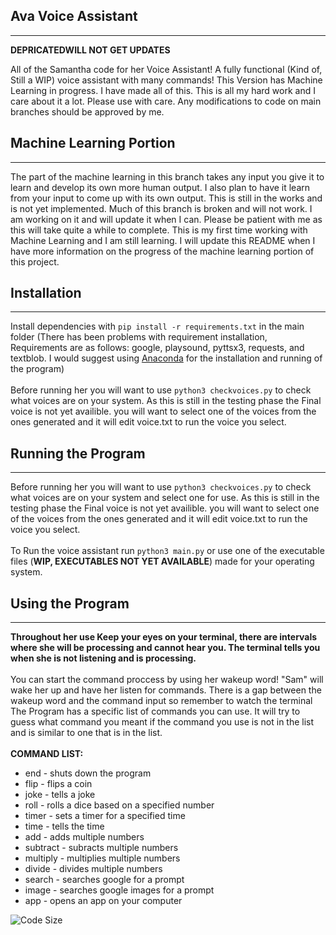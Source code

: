 ## Ava Voice Assistant
***

**DEPRICATEDWILL NOT GET UPDATES**

All of the Samantha code for her Voice Assistant! A fully functional (Kind of, Still a WIP) voice assistant with many commands! This Version has Machine Learning in progress. I have made all of this. This is all my hard work and I care about it a lot. Please use with care. Any modifications to code on main branches should be approved by me. 

## Machine Learning Portion
***
The part of the machine learning in this branch takes any input you give it to learn and develop its own more human output. I also plan to have it learn from your input to come up with its own output. This is still in the works and is not yet implemented. Much of this branch is broken and will not work. I am working on it and will update it when I can. Please be patient with me as this will take quite a while to complete. This is my first time working with Machine Learning and I am still learning. I will update this README when I have more information on the progress of the machine learning portion of this project.

## Installation
***
Install dependencies with ```pip install -r requirements.txt``` in the main folder (There has been problems with requirement installation, Requirements are as follows: google, playsound, pyttsx3, requests, and textblob. I would suggest using [Anaconda](https://www.anaconda.com/products/distribution "Anaconda Home") for the installation and running of the program)
<br /><br />
Before running her you will want to use ```python3 checkvoices.py``` to check what voices are on your system. As this is still in the testing phase the Final voice is not yet availible. you will want to select one of the voices from the ones generated and it will edit voice.txt to run the voice you select.

## Running the Program
***
Before running her you will want to use ```python3 checkvoices.py``` to check what voices are on your system and select one for use. As this is still in the testing phase the Final voice is not yet availible. you will want to select one of the voices from the ones generated and it will edit voice.txt to run the voice you select.
<br /><br />
To Run the voice assistant run ```python3 main.py``` or use one of the executable files (**WIP, EXECUTABLES NOT YET AVAILABLE**) made for your operating system.

## Using the Program
***
**Throughout her use Keep your eyes on your terminal, there are intervals where she will be processing and cannot hear you. The terminal tells you when she is not listening and is processing.** 
<br /><br />
You can start the command proccess by using her wakeup word! "Sam" will wake her up and have her listen for commands. There is a gap between the wakeup word and the command input so remember to watch the terminal The Program has a specific list of commands you can use. It will try to guess what command you meant if the command you use is not in the list and is similar to one that is in the list.
<br /><br />
**COMMAND LIST:**
* end - shuts down the program
* flip - flips a coin
* joke - tells a joke
* roll - rolls a dice based on a specified number
* timer - sets a timer for a specified time
* time - tells the time
* add - adds multiple numbers
* subtract - subracts multiple numbers
* multiply - multiplies multiple numbers
* divide - divides multiple numbers
* search - searches google for a prompt
* image - searches google images for a prompt
* app - opens an app on your computer

![Code Size](https://img.shields.io/github/languages/code-size/SpectraDevTeam/SamanthaVA_ML) ![]()
